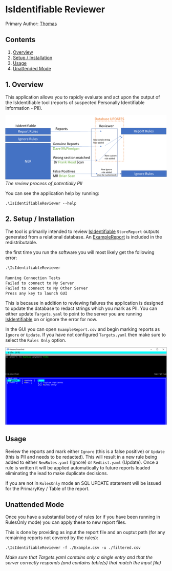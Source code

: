 ﻿# IsIdentifiable Reviewer

Primary Author: [Thomas](https://github.com/tznind)

## Contents
 1. [Overview](#1-overview)
 2. [Setup / Installation](#2-setup--installation)
 3. [Usage](#usage)
 4. [Unattended Mode](#unattended-mode)

## 1. Overview

This application allows you to rapidly evaluate and act upon the output of the IsIdentifiable tool (reports of suspected Personally Identifiable Information - PII).

![Screenshot](./images/Role.png)
_The review process of potentially PII_

You can see the application help by running:

```
.\IsIdentifiableReviewer --help
```



## 2. Setup / Installation

The tool is primarily intended to review [IsIdentifiable] `StoreReport` outputs generated from a relational database.  An [ExampleReport](./ExampleReport.csv) is included in the redistributable.

the first time you run the software you will most likely get the following error:
```
.\IsIdentifiableReviewer

Running Connection Tests
Failed to connect to My Server
Failed to connect to My Other Server
Press any key to launch GUI
```

This is because in addition to reviewing failures the application is designed to update the database to redact strings which you mark as PII.  You can either update `Targets.yaml` to point to the server you are running [IsIdentifiable] on or ignore the error for now.

In the GUI you can open `ExampleReport.csv` and begin marking reports as `Ignore` or `Update`.  If you have not configured `Targets.yaml` then make sure to select the `Rules Only` option.

![Screenshot](./images/Screenshot1.png)

## Usage

Review the reports and mark either `Ignore` (this is a false positive) or `Update` (this is PII and needs to be redacted).  This will result in a new rule being added to either `NewRules.yaml` (Ignore) or `RedList.yaml` (Update).  Once  a rule is written it will be applied automatically to future reports loaded eliminating the lead to make duplicate decisions.

If you are not in `RulesOnly` mode an SQL UPDATE statement will be issued for the PrimaryKey / Table of the report.

## Unattended Mode

Once you have a substantial body of rules (or if you have been running in RulesOnly mode) you can apply these to new report files.

This is done by providing as input the report file and an ouptut path (for any remaining reports not covered by the rules):

```
.\IsIdentifiableReviewer -f ./Example.csv -u ./filtered.csv
```
_Make sure that Targets.yaml contains only a single entry and that the server correctly responds (and contains table(s) that match the input file)_

[IsIdentifiable]: ../../microservices/Microservices.IsIdentifiable/README.md